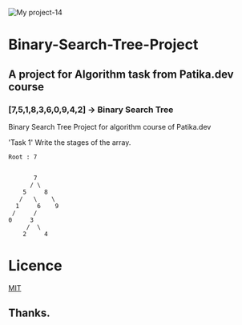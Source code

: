 ![My project-14](https://user-images.githubusercontent.com/89473605/174806579-f5c47aa2-fab4-48e9-8b7b-8dc3773ec55b.png)

# Binary-Search-Tree-Project

## A project for Algorithm task from Patika.dev course

### [7,5,1,8,3,6,0,9,4,2] -> Binary Search Tree
Binary Search Tree Project for algorithm course of Patika.dev


'Task 1' Write the stages of the array.

    Root : 7


           7
          / \
        5     8 
       /   \    \
      1     6    9
     /     /
    0     3
         /  \
        2     4 
        
        
# Licence

[MIT](https://choosealicense.com/licenses/mit)

## Thanks.
